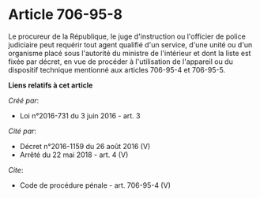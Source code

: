 # Article 706-95-8

Le procureur de la République, le juge d'instruction ou l'officier de police judiciaire peut requérir tout agent qualifié
d'un service, d'une unité ou d'un organisme placé sous l'autorité du ministre de l'intérieur et dont la liste est fixée par
décret, en vue de procéder à l'utilisation de l'appareil ou du dispositif technique mentionné aux articles 706-95-4 et
706-95-5.

**Liens relatifs à cet article**

_Créé par_:

  - Loi n°2016-731 du 3 juin 2016 - art. 3

_Cité par_:

  - Décret n°2016-1159 du 26 août 2016 (V)
  - Arrêté du 22 mai 2018 - art. 4 (V)

_Cite_:

  - Code de procédure pénale - art. 706-95-4 (V)
